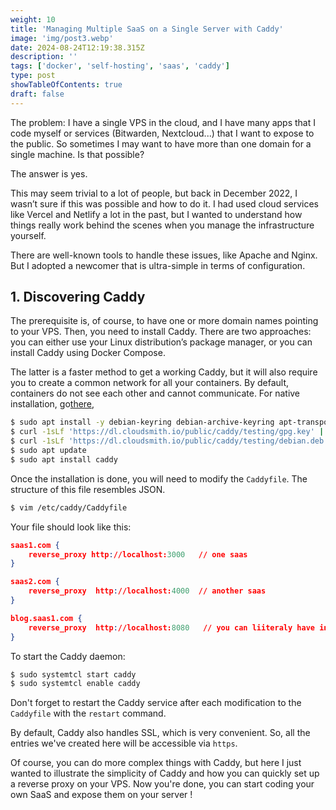 ```yaml
---
weight: 10
title: 'Managing Multiple SaaS on a Single Server with Caddy'
image: 'img/post3.webp'
date: 2024-08-24T12:19:38.315Z
description: ''
tags: ['docker', 'self-hosting', 'saas', 'caddy']
type: post
showTableOfContents: true
draft: false
---
```


The problem: I have a single VPS in the cloud, and I have many apps that I code myself or services (Bitwarden, Nextcloud...) that I want to expose to the public.
So sometimes I may want to have more than one domain for a single machine. Is that possible?

The answer is yes.

This may seem trivial to a lot of people, but back in December 2022, I wasn’t sure if this was possible and how to do it.
I had used cloud services like Vercel and Netlify a lot in the past, but I wanted to understand how things really work behind the scenes when you manage the infrastructure yourself.

There are well-known tools to handle these issues, like Apache and Nginx. But I adopted a newcomer that is ultra-simple in terms of configuration.

## 1. Discovering Caddy

The prerequisite is, of course, to have one or more domain names pointing to your VPS. Then, you need to install Caddy. There are two approaches: you can either use your Linux distribution’s package manager, or you can install Caddy using Docker Compose.

The latter is a faster method to get a working Caddy, but it will also require you to create a common network for all your containers. By default, containers do not see each other and cannot communicate. For native installation, go[there](https://caddyserver.com/docs/install),

```bash
$ sudo apt install -y debian-keyring debian-archive-keyring apt-transport-https curl
$ curl -1sLf 'https://dl.cloudsmith.io/public/caddy/testing/gpg.key' | sudo gpg --dearmor -o /usr/share/keyrings/caddy-testing-archive-keyring.gpg
$ curl -1sLf 'https://dl.cloudsmith.io/public/caddy/testing/debian.deb.txt' | sudo tee /etc/apt/sources.list.d/caddy-testing.list
$ sudo apt update
$ sudo apt install caddy

```

Once the installation is done, you will need to modify the `Caddyfile`. The structure of this file resembles JSON.

```bash
$ vim /etc/caddy/Caddyfile
```

Your file should look like this:

```json
saas1.com {
	reverse_proxy http://localhost:3000   // one saas
}

saas2.com {
	reverse_proxy  http://localhost:4000  // another saas
}

blog.saas1.com {
	reverse_proxy  http://localhost:8080   // you can liiteraly have infinte amount of service with sub-domain
}

```

To start the Caddy daemon:

```bash
$ sudo systemtcl start caddy
$ sudo systemtcl enable caddy
```

Don't forget to restart the Caddy service after each modification to the `Caddyfile` with the `restart` command.

By default, Caddy also handles SSL, which is very convenient. So, all the entries we've created here will be accessible via `https`.

Of course, you can do more complex things with Caddy, but here I just wanted to illustrate the simplicity of Caddy and how you can quickly set up a reverse proxy on your VPS.
Now you're done, you can start coding your own SaaS and expose them on your server !
